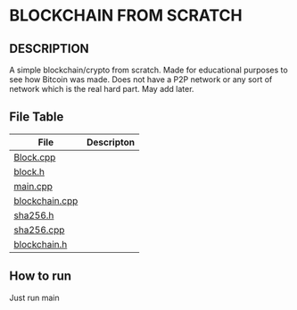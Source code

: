 # BLOCKCHAIN FROM SCRATCH

## DESCRIPTION
A simple blockchain/crypto from scratch. Made for educational purposes to see how Bitcoin was made. Does not have a P2P network or any sort of network which is the real hard part. May add later.


## File Table

| File | Descripton |
| --------- | --------------------- |
| [Block.cpp](src/Block.cpp) |  |
| [block.h](src/block.h) |  |
| [main.cpp](src/main.cpp) |  |
| [blockchain.cpp](src/blockchain.cpp) |  |
| [sha256.h](src/sha256.h) |  |
| [sha256.cpp](src/sha256.cpp) |  |
| [blockchain.h](src/blockchain.h) |  |


## How to run
Just run main


